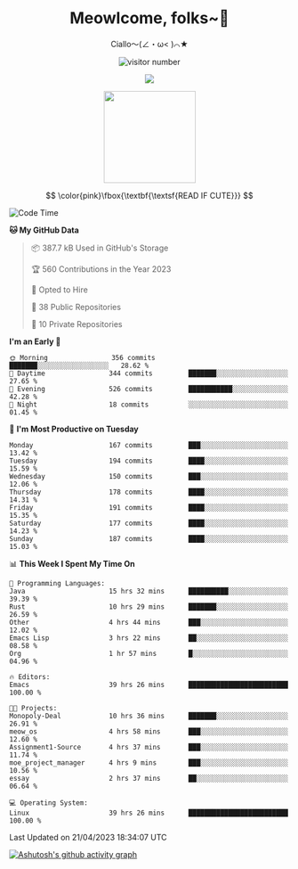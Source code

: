 <div align="center">
  <h1>Meowlcome, folks~👋</h1>
  <p>Ciallo～(∠・ω< )⌒★</p>
</div>

<p align="center">
  <img src="https://count.getloli.com/get/@Ziqi-Yang?theme=rule34" alt="visitor number" />
</p>

<p align="center">
  <img src="https://skillicons.dev/icons?i=rust,c,py,flutter,go,java,js,bash,linux,emacs" />
</p>
<p align="center">
  <img height="165" src="https://github-readme-stats.vercel.app/api?username=Ziqi-Yang&show_icons=true&include_all_commits=true&hide_border=true" />
</p>

$$
\color{pink}\fbox{\textbf{\textsf{READ IF CUTE}}}
$$

<!--START_SECTION:waka-->
![Code Time](http://img.shields.io/badge/Code%20Time-941%20hrs%2014%20mins-blue)

**🐱 My GitHub Data** 

> 📦 387.7 kB Used in GitHub's Storage 
 > 
> 🏆 560 Contributions in the Year 2023
 > 
> 💼 Opted to Hire
 > 
> 📜 38 Public Repositories 
 > 
> 🔑 10 Private Repositories 
 > 
**I'm an Early 🐤** 

```text
🌞 Morning                356 commits         ███████░░░░░░░░░░░░░░░░░░   28.62 % 
🌆 Daytime                344 commits         ███████░░░░░░░░░░░░░░░░░░   27.65 % 
🌃 Evening                526 commits         ███████████░░░░░░░░░░░░░░   42.28 % 
🌙 Night                  18 commits          ░░░░░░░░░░░░░░░░░░░░░░░░░   01.45 % 
```
📅 **I'm Most Productive on Tuesday** 

```text
Monday                   167 commits         ███░░░░░░░░░░░░░░░░░░░░░░   13.42 % 
Tuesday                  194 commits         ████░░░░░░░░░░░░░░░░░░░░░   15.59 % 
Wednesday                150 commits         ███░░░░░░░░░░░░░░░░░░░░░░   12.06 % 
Thursday                 178 commits         ████░░░░░░░░░░░░░░░░░░░░░   14.31 % 
Friday                   191 commits         ████░░░░░░░░░░░░░░░░░░░░░   15.35 % 
Saturday                 177 commits         ████░░░░░░░░░░░░░░░░░░░░░   14.23 % 
Sunday                   187 commits         ████░░░░░░░░░░░░░░░░░░░░░   15.03 % 
```


📊 **This Week I Spent My Time On** 

```text
💬 Programming Languages: 
Java                     15 hrs 32 mins      ██████████░░░░░░░░░░░░░░░   39.39 % 
Rust                     10 hrs 29 mins      ███████░░░░░░░░░░░░░░░░░░   26.59 % 
Other                    4 hrs 44 mins       ███░░░░░░░░░░░░░░░░░░░░░░   12.02 % 
Emacs Lisp               3 hrs 22 mins       ██░░░░░░░░░░░░░░░░░░░░░░░   08.58 % 
Org                      1 hr 57 mins        █░░░░░░░░░░░░░░░░░░░░░░░░   04.96 % 

🔥 Editors: 
Emacs                    39 hrs 26 mins      █████████████████████████   100.00 % 

🐱‍💻 Projects: 
Monopoly-Deal            10 hrs 36 mins      ███████░░░░░░░░░░░░░░░░░░   26.91 % 
meow_os                  4 hrs 58 mins       ███░░░░░░░░░░░░░░░░░░░░░░   12.60 % 
Assignment1-Source       4 hrs 37 mins       ███░░░░░░░░░░░░░░░░░░░░░░   11.74 % 
moe_project_manager      4 hrs 9 mins        ███░░░░░░░░░░░░░░░░░░░░░░   10.56 % 
essay                    2 hrs 37 mins       ██░░░░░░░░░░░░░░░░░░░░░░░   06.64 % 

💻 Operating System: 
Linux                    39 hrs 26 mins      █████████████████████████   100.00 % 
```


 Last Updated on 21/04/2023 18:34:07 UTC
<!--END_SECTION:waka-->


[![Ashutosh's github activity graph](https://github-readme-activity-graph.cyclic.app/graph?username=Ziqi-Yang&theme=github)](https://github.com/ashutosh00710/github-readme-activity-graph)

